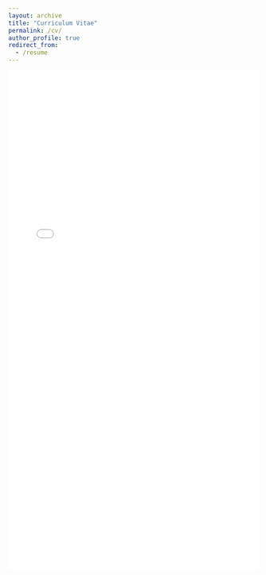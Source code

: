 ```yaml
---
layout: archive
title: "Curriculum Vitae"
permalink: /cv/
author_profile: true
redirect_from:
  - /resume
---
```


<iframe src="/files/cv0125.pdf#toolbar=0" width="100%" height="1000px" style="border: none;"></iframe>
